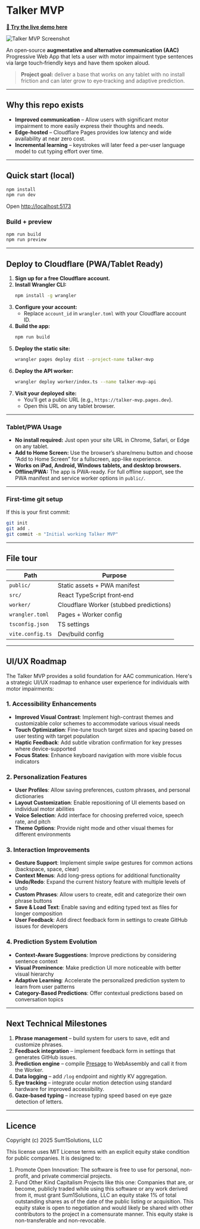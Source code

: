 
# Talker MVP

**[🔗 Try the live demo here](https://talker-mvp.pages.dev)**

![Talker MVP Screenshot](https://raw.githubusercontent.com/Sum1Solutions/talker-mvp/main/public/screenshot.png)

An open‑source **augmentative and alternative communication (AAC)** Progressive Web App that lets a user with motor impairment type sentences via large touch‑friendly keys and have them spoken aloud.

> **Project goal:** deliver a base that works on any tablet with no install friction and can later grow to eye‑tracking and adaptive prediction.

---

## Why this repo exists

* **Improved communication** – Allow users with significant motor impairment to more easily express their thoughts and needs.
* **Edge-hosted** – Cloudflare Pages provides low latency and wide availability at near zero cost.
* **Incremental learning** – keystrokes will later feed a per‑user language model to cut typing effort over time.

---

## Quick start (local)

```bash
npm install
npm run dev
```

Open <http://localhost:5173>

### Build + preview

```bash
npm run build
npm run preview
```

---

## Deploy to Cloudflare (PWA/Tablet Ready)

1. **Sign up for a free Cloudflare account.**
2. **Install Wrangler CLI:**
   ```bash
   npm install -g wrangler
   ```
3. **Configure your account:**
   - Replace `account_id` in `wrangler.toml` with your Cloudflare account ID.
4. **Build the app:**
   ```bash
   npm run build
   ```
5. **Deploy the static site:**
   ```bash
   wrangler pages deploy dist --project-name talker-mvp
   ```
6. **Deploy the API worker:**
   ```bash
   wrangler deploy worker/index.ts --name talker-mvp-api
   ```
7. **Visit your deployed site:**
   - You’ll get a public URL (e.g., `https://talker-mvp.pages.dev`).
   - Open this URL on any tablet browser.

---

### Tablet/PWA Usage

- **No install required:** Just open your site URL in Chrome, Safari, or Edge on any tablet.
- **Add to Home Screen:** Use the browser’s share/menu button and choose “Add to Home Screen” for a fullscreen, app-like experience.
- **Works on iPad, Android, Windows tablets, and desktop browsers.**
- **Offline/PWA:** The app is PWA-ready. For full offline support, see the PWA manifest and service worker options in `public/`.

---

### First-time git setup

If this is your first commit:
```bash
git init
git add .
git commit -m "Initial working Talker MVP"
```

---

## File tour

| Path | Purpose |
|------|---------|
| `public/` | Static assets + PWA manifest |
| `src/` | React TypeScript front‑end |
| `worker/` | Cloudflare Worker (stubbed predictions) |
| `wrangler.toml` | Pages + Worker config |
| `tsconfig.json` | TS settings |
| `vite.config.ts` | Dev/build config |

---

## UI/UX Roadmap

The Talker MVP provides a solid foundation for AAC communication. Here's a strategic UI/UX roadmap to enhance user experience for individuals with motor impairments:

### 1. Accessibility Enhancements

- **Improved Visual Contrast**: Implement high-contrast themes and customizable color schemes to accommodate various visual needs
- **Touch Optimization**: Fine-tune touch target sizes and spacing based on user testing with target population
- **Haptic Feedback**: Add subtle vibration confirmation for key presses where device-supported
- **Focus States**: Enhance keyboard navigation with more visible focus indicators

### 2. Personalization Features

- **User Profiles**: Allow saving preferences, custom phrases, and personal dictionaries
- **Layout Customization**: Enable repositioning of UI elements based on individual motor abilities
- **Voice Selection**: Add interface for choosing preferred voice, speech rate, and pitch
- **Theme Options**: Provide night mode and other visual themes for different environments

### 3. Interaction Improvements

- **Gesture Support**: Implement simple swipe gestures for common actions (backspace, space, clear)
- **Context Menus**: Add long-press options for additional functionality
- **Undo/Redo**: Expand the current history feature with multiple levels of undo
- **Custom Phrases**: Allow users to create, edit and categorize their own phrase buttons
- **Save & Load Text**: Enable saving and editing typed text as files for longer composition
- **User Feedback**: Add direct feedback form in settings to create GitHub issues for developers

### 4. Prediction System Evolution

- **Context-Aware Suggestions**: Improve predictions by considering sentence context
- **Visual Prominence**: Make prediction UI more noticeable with better visual hierarchy
- **Adaptive Learning**: Accelerate the personalized prediction system to learn from user patterns
- **Category-Based Predictions**: Offer contextual predictions based on conversation topics

---

## Next Technical Milestones

1. **Phrase management** – build system for users to save, edit and customize phrases.
2. **Feedback integration** – implement feedback form in settings that generates GitHub issues.
3. **Prediction engine** – compile [Presage](https://github.com/bitbrain/presage) to WebAssembly and call it from the Worker.  
4. **Data logging** – add `/log` endpoint and nightly KV aggregation.  
5. **Eye tracking** – integrate ocular motion detection using standard hardware for improved accessibility.
6. **Gaze-based typing** – increase typing speed based on eye gaze detection of letters.

---

## Licence

Copyright (c) 2025 Sum1Solutions, LLC

This license uses MIT License terms with an explicit equity stake condition for public companies. It is designed to:

1. Promote Open Innovation: The software is free to use for personal, non-profit, and private commercial projects.
2. Fund Other Kind Capitalism Projects like this one: Companies that are, or become, publicly traded while using this software or any work derived from it, must grant Sum1Solutions, LLC an equity stake 1% of total outstanding shares as of the date of the public listing or acquisition. This equity stake is open to negotiation and would likely be shared with other contributors to the project in a comensurate manner. This equity stake is non-transferable and non-revocable.
